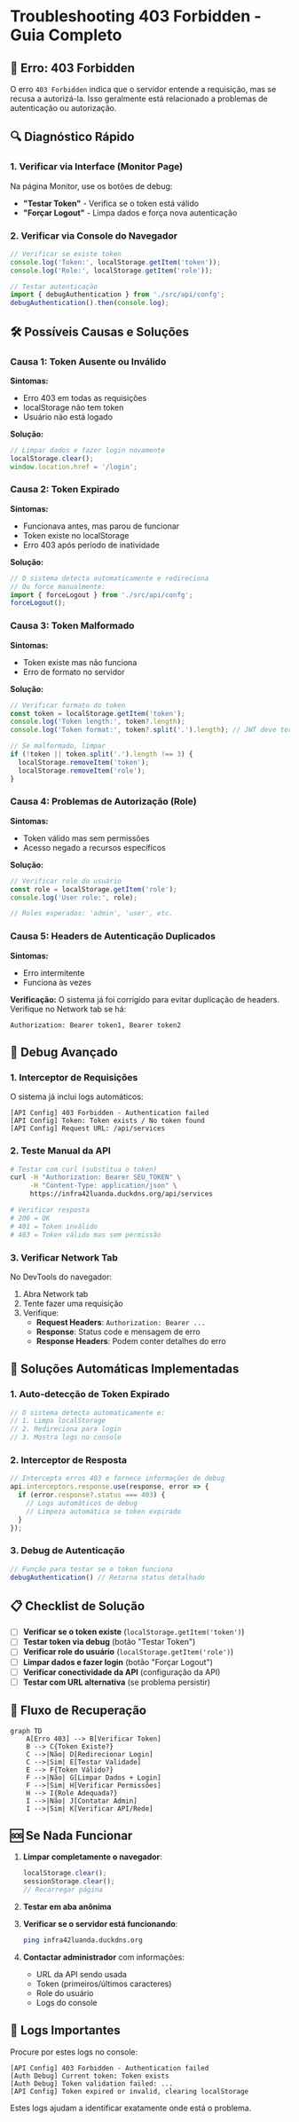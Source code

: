 # Troubleshooting 403 Forbidden - Guia Completo

## 🚨 Erro: 403 Forbidden

O erro `403 Forbidden` indica que o servidor entende a requisição, mas se recusa a autorizá-la. Isso geralmente está relacionado a problemas de autenticação ou autorização.

## 🔍 Diagnóstico Rápido

### 1. **Verificar via Interface (Monitor Page)**
Na página Monitor, use os botões de debug:
- **"Testar Token"** - Verifica se o token está válido
- **"Forçar Logout"** - Limpa dados e força nova autenticação

### 2. **Verificar via Console do Navegador**
```javascript
// Verificar se existe token
console.log('Token:', localStorage.getItem('token'));
console.log('Role:', localStorage.getItem('role'));

// Testar autenticação
import { debugAuthentication } from './src/api/confg';
debugAuthentication().then(console.log);
```

## 🛠 Possíveis Causas e Soluções

### **Causa 1: Token Ausente ou Inválido**

**Sintomas:**
- Erro 403 em todas as requisições
- localStorage não tem token
- Usuário não está logado

**Solução:**
```javascript
// Limpar dados e fazer login novamente
localStorage.clear();
window.location.href = '/login';
```

### **Causa 2: Token Expirado**

**Sintomas:**
- Funcionava antes, mas parou de funcionar
- Token existe no localStorage
- Erro 403 após período de inatividade

**Solução:**
```javascript
// O sistema detecta automaticamente e redireciona
// Ou force manualmente:
import { forceLogout } from './src/api/confg';
forceLogout();
```

### **Causa 3: Token Malformado**

**Sintomas:**
- Token existe mas não funciona
- Erro de formato no servidor

**Solução:**
```javascript
// Verificar formato do token
const token = localStorage.getItem('token');
console.log('Token length:', token?.length);
console.log('Token format:', token?.split('.').length); // JWT deve ter 3 partes

// Se malformado, limpar
if (!token || token.split('.').length !== 3) {
  localStorage.removeItem('token');
  localStorage.removeItem('role');
}
```

### **Causa 4: Problemas de Autorização (Role)**

**Sintomas:**
- Token válido mas sem permissões
- Acesso negado a recursos específicos

**Solução:**
```javascript
// Verificar role do usuário
const role = localStorage.getItem('role');
console.log('User role:', role);

// Roles esperadas: 'admin', 'user', etc.
```

### **Causa 5: Headers de Autenticação Duplicados**

**Sintomas:**
- Erro intermitente
- Funciona às vezes

**Verificação:**
O sistema já foi corrigido para evitar duplicação de headers. Verifique no Network tab se há:
```
Authorization: Bearer token1, Bearer token2
```

## 🔧 Debug Avançado

### **1. Interceptor de Requisições**
O sistema já inclui logs automáticos:
```
[API Config] 403 Forbidden - Authentication failed
[API Config] Token: Token exists / No token found
[API Config] Request URL: /api/services
```

### **2. Teste Manual da API**
```bash
# Testar com curl (substitua o token)
curl -H "Authorization: Bearer SEU_TOKEN" \
     -H "Content-Type: application/json" \
     https://infra42luanda.duckdns.org/api/services

# Verificar resposta
# 200 = OK
# 401 = Token inválido
# 403 = Token válido mas sem permissão
```

### **3. Verificar Network Tab**
No DevTools do navegador:
1. Abra Network tab
2. Tente fazer uma requisição
3. Verifique:
   - **Request Headers**: `Authorization: Bearer ...`
   - **Response**: Status code e mensagem de erro
   - **Response Headers**: Podem conter detalhes do erro

## 🚀 Soluções Automáticas Implementadas

### **1. Auto-detecção de Token Expirado**
```javascript
// O sistema detecta automaticamente e:
// 1. Limpa localStorage
// 2. Redireciona para login
// 3. Mostra logs no console
```

### **2. Interceptor de Resposta**
```javascript
// Intercepta erros 403 e fornece informações de debug
api.interceptors.response.use(response, error => {
  if (error.response?.status === 403) {
    // Logs automáticos de debug
    // Limpeza automática se token expirado
  }
});
```

### **3. Debug de Autenticação**
```javascript
// Função para testar se o token funciona
debugAuthentication() // Retorna status detalhado
```

## 📋 Checklist de Solução

- [ ] **Verificar se o token existe** (`localStorage.getItem('token')`)
- [ ] **Testar token via debug** (botão "Testar Token")
- [ ] **Verificar role do usuário** (`localStorage.getItem('role')`)
- [ ] **Limpar dados e fazer login** (botão "Forçar Logout")
- [ ] **Verificar conectividade da API** (configuração da API)
- [ ] **Testar com URL alternativa** (se problema persistir)

## 🔄 Fluxo de Recuperação

```mermaid
graph TD
    A[Erro 403] --> B[Verificar Token]
    B --> C{Token Existe?}
    C -->|Não| D[Redirecionar Login]
    C -->|Sim| E[Testar Validade]
    E --> F{Token Válido?}
    F -->|Não| G[Limpar Dados + Login]
    F -->|Sim| H[Verificar Permissões]
    H --> I{Role Adequada?}
    I -->|Não| J[Contatar Admin]
    I -->|Sim| K[Verificar API/Rede]
```

## 🆘 Se Nada Funcionar

1. **Limpar completamente o navegador**:
   ```javascript
   localStorage.clear();
   sessionStorage.clear();
   // Recarregar página
   ```

2. **Testar em aba anônima**

3. **Verificar se o servidor está funcionando**:
   ```bash
   ping infra42luanda.duckdns.org
   ```

4. **Contactar administrador** com informações:
   - URL da API sendo usada
   - Token (primeiros/últimos caracteres)
   - Role do usuário
   - Logs do console

## 📝 Logs Importantes

Procure por estes logs no console:
```
[API Config] 403 Forbidden - Authentication failed
[Auth Debug] Current token: Token exists
[Auth Debug] Token validation failed: ...
[API Config] Token expired or invalid, clearing localStorage
```

Estes logs ajudam a identificar exatamente onde está o problema.
